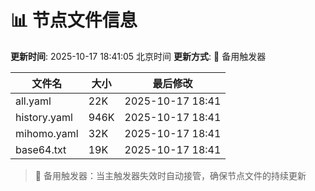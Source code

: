 # 📊 节点文件信息

**更新时间**: 2025-10-17 18:41:05 北京时间
**更新方式**: 🔄 备用触发器

| 文件名 | 大小 | 最后修改 |
|--------|------|----------|
| all.yaml | 22K | 2025-10-17 18:41 |
| history.yaml | 946K | 2025-10-17 18:41 |
| mihomo.yaml | 32K | 2025-10-17 18:41 |
| base64.txt | 19K | 2025-10-17 18:41 |

> 🔄 备用触发器：当主触发器失效时自动接管，确保节点文件的持续更新
